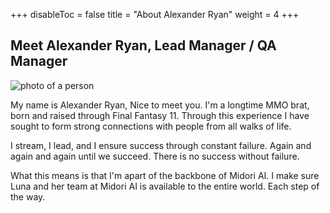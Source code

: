 +++
disableToc = false
title = "About Alexander Ryan"
weight = 4
+++

## Meet Alexander Ryan, Lead Manager / QA Manager

![photo of a person](https://tea-cup.midori-ai.xyz/download/IMG_20240723_005758.jpg)

My name is Alexander Ryan, Nice to meet you.
I'm a longtime MMO brat, born and raised through Final Fantasy 11. Through this experience I have sought to form strong connections with people from all walks of life. 

I stream, I lead, and I ensure success through constant failure. Again and again and again until we succeed. There is no success without failure. 

What this means is that I'm apart of the backbone of Midori AI. I make sure Luna and her team at Midori AI is available to the entire world. Each step of the way.